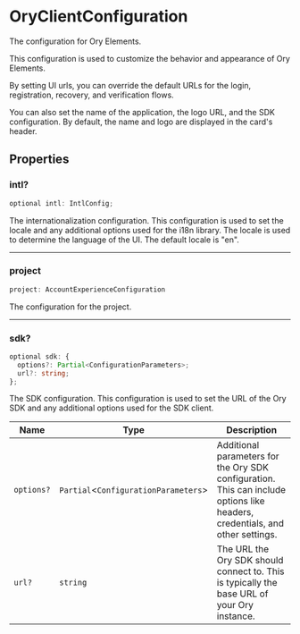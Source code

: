 # OryClientConfiguration

The configuration for Ory Elements.

This configuration is used to customize the behavior and appearance of Ory Elements.

By setting UI urls, you can override the default URLs for the login, registration, recovery, and verification flows.

You can also set the name of the application, the logo URL, and the SDK configuration. By default, the name and logo are displayed
in the card's header.

## Properties

### intl?

```ts
optional intl: IntlConfig;
```

The internationalization configuration. This configuration is used to set the locale and any additional options used for the i18n
library. The locale is used to determine the language of the UI. The default locale is "en".

---

### project

```ts
project: AccountExperienceConfiguration
```

The configuration for the project.

---

### sdk?

```ts
optional sdk: {
  options?: Partial<ConfigurationParameters>;
  url?: string;
};
```

The SDK configuration. This configuration is used to set the URL of the Ory SDK and any additional options used for the SDK
client.

| Name       | Type                                   | Description                                                                                                                  |
| ---------- | -------------------------------------- | ---------------------------------------------------------------------------------------------------------------------------- |
| `options?` | `Partial`\<`ConfigurationParameters`\> | Additional parameters for the Ory SDK configuration. This can include options like headers, credentials, and other settings. |
| `url?`     | `string`                               | The URL the Ory SDK should connect to. This is typically the base URL of your Ory instance.                                  |
